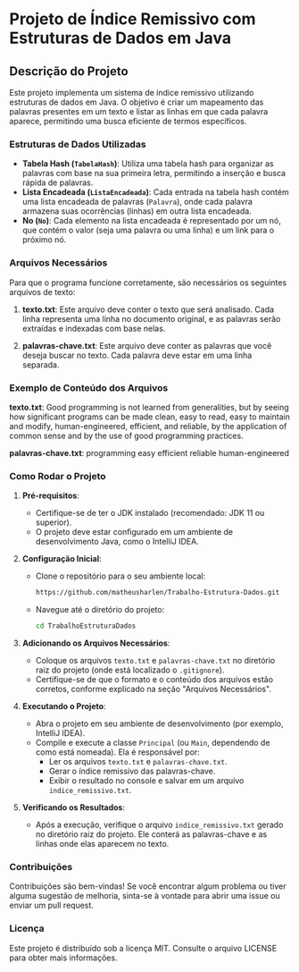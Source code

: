 
# Projeto de Índice Remissivo com Estruturas de Dados em Java

## Descrição do Projeto

Este projeto implementa um sistema de índice remissivo utilizando estruturas de dados em Java. O objetivo é criar um mapeamento das palavras presentes em um texto e listar as linhas em que cada palavra aparece, permitindo uma busca eficiente de termos específicos.

### Estruturas de Dados Utilizadas

- **Tabela Hash (`TabelaHash`)**: Utiliza uma tabela hash para organizar as palavras com base na sua primeira letra, permitindo a inserção e busca rápida de palavras.
- **Lista Encadeada (`ListaEncadeada`)**: Cada entrada na tabela hash contém uma lista encadeada de palavras (`Palavra`), onde cada palavra armazena suas ocorrências (linhas) em outra lista encadeada.
- **No (`No`)**: Cada elemento na lista encadeada é representado por um nó, que contém o valor (seja uma palavra ou uma linha) e um link para o próximo nó.

### Arquivos Necessários

Para que o programa funcione corretamente, são necessários os seguintes arquivos de texto:

1. **texto.txt**: Este arquivo deve conter o texto que será analisado. Cada linha representa uma linha no documento original, e as palavras serão extraídas e indexadas com base nelas.

2. **palavras-chave.txt**: Este arquivo deve conter as palavras que você deseja buscar no texto. Cada palavra deve estar em uma linha separada.

### Exemplo de Conteúdo dos Arquivos

**texto.txt**: Good programming is not learned from generalities, but by seeing how significant programs can be made clean, easy to read, easy to maintain and modify, human-engineered, efficient, and reliable, by the application of common sense and by the use of good programming practices.


**palavras-chave.txt**: programming easy efficient reliable human-engineered


### Como Rodar o Projeto

1. **Pré-requisitos**:
   - Certifique-se de ter o JDK instalado (recomendado: JDK 11 ou superior).
   - O projeto deve estar configurado em um ambiente de desenvolvimento Java, como o IntelliJ IDEA.

2. **Configuração Inicial**:
   - Clone o repositório para o seu ambiente local:
     ```bash
     https://github.com/matheusharlen/Trabalho-Estrutura-Dados.git
     ```
   - Navegue até o diretório do projeto:
     ```bash
     cd TrabalhoEstruturaDados
     ```

3. **Adicionando os Arquivos Necessários**:
   - Coloque os arquivos `texto.txt` e `palavras-chave.txt` no diretório raiz do projeto (onde está localizado o `.gitignore`).
   - Certifique-se de que o formato e o conteúdo dos arquivos estão corretos, conforme explicado na seção "Arquivos Necessários".

4. **Executando o Projeto**:
   - Abra o projeto em seu ambiente de desenvolvimento (por exemplo, IntelliJ IDEA).
   - Compile e execute a classe `Principal` (ou `Main`, dependendo de como está nomeada). Ela é responsável por:
     - Ler os arquivos `texto.txt` e `palavras-chave.txt`.
     - Gerar o índice remissivo das palavras-chave.
     - Exibir o resultado no console e salvar em um arquivo `indice_remissivo.txt`.

5. **Verificando os Resultados**:
   - Após a execução, verifique o arquivo `indice_remissivo.txt` gerado no diretório raiz do projeto. Ele conterá as palavras-chave e as linhas onde elas aparecem no texto.

### Contribuições

Contribuições são bem-vindas! Se você encontrar algum problema ou tiver alguma sugestão de melhoria, sinta-se à vontade para abrir uma issue ou enviar um pull request.

### Licença

Este projeto é distribuído sob a licença MIT. Consulte o arquivo LICENSE para obter mais informações.

